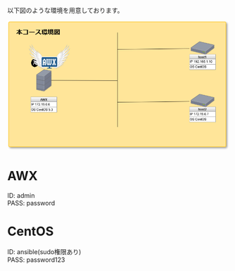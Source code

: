 以下図のような環境を用意しております。  
  
![Network](https://raw.githubusercontent.com/procyon007/katacoda-scenarios/master/Network%20Diagram.png)  
  
# AWX  
ID: admin  
PASS: password  
  
# CentOS  
ID: ansible(sudo権限あり)  
PASS: password123